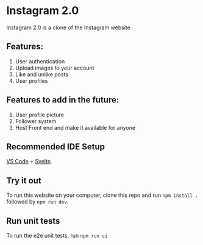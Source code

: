 # Instagram 2.0
Instagram 2.0 is a clone of the Instagram website 

## Features: 
1. User authentication 
2. Upload images to your account
3. Like and unlike posts 
4. User profiles 

## Features to add in the future: 
1. User profile picture 
2. Follower system 
3. Host Front end and make it available for anyone

## Recommended IDE Setup
[VS Code](https://code.visualstudio.com/) + [Svelte](https://marketplace.visualstudio.com/items?itemName=svelte.svelte-vscode).

## Try it out

To run this website on your computer, clone this repo and run  `npm install .` followed by `npm run dev`.

## Run unit tests
To run the e2e unit tests, run `npm run ci`